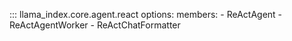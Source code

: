 ::: llama_index.core.agent.react
options:
members: - ReActAgent - ReActAgentWorker - ReActChatFormatter
